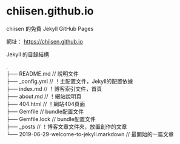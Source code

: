 # chiisen.github.io  
chiisen 的免費 Jekyll GitHub Pages   

網址： https://chiisen.github.io  


Jekyll 的目錄結構

.  
├── README.md // 說明文件  
├── _config.yml // ！主配置文件，Jekyll的配置依據  
├── index.md // ！博客索引文件，首頁  
├── about.md // ！網站說明頁  
├── 404.html // ！網站404頁面  
├── Gemfile // bundle配置文件  
├── Gemfile.lock // bundle配置文件  
├── _posts // ！博客文章文件夾，放置創作的文章  
    └── 2019-06-29-welcome-to-jekyll.markdown // 最開始的一篇文章  
	
